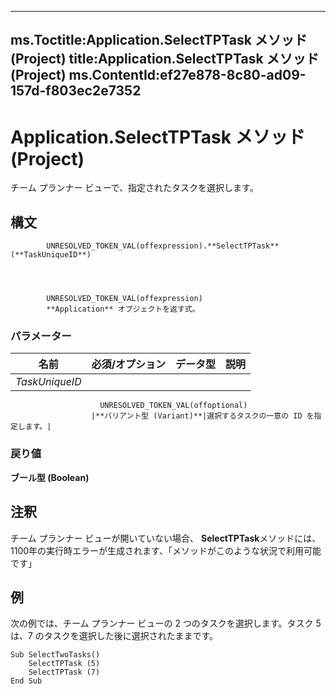 

---
ms.Toctitle:Application.SelectTPTask メソッド (Project)
title:Application.SelectTPTask メソッド (Project)
ms.ContentId:ef27e878-8c80-ad09-157d-f803ec2e7352
---
# Application.SelectTPTask メソッド (Project)




チーム プランナー ビューで、指定されたタスクを選択します。

## 構文

            UNRESOLVED_TOKEN_VAL(offexpression).**SelectTPTask**(**TaskUniqueID**)




            UNRESOLVED_TOKEN_VAL(offexpression)
            **Application** オブジェクトを返す式。

### パラメーター

|**名前**|**必須/オプション**|**データ型**|**説明**|
|---|---|---|---|
|*TaskUniqueID*|
                        UNRESOLVED_TOKEN_VAL(offoptional)
                      |**バリアント型 (Variant)**|選択するタスクの一意の ID を指定します。|



### 戻り値
**ブール型 (Boolean)**





## 注釈
チーム プランナー ビューが開いていない場合、 **SelectTPTask**メソッドには、1100年の実行時エラーが生成されます、「メソッドがこのような状況で利用可能です」



## 例
次の例では、チーム プランナー ビューの 2 つのタスクを選択します。タスク 5 は、7 のタスクを選択した後に選択されたままです。

```vba
Sub SelectTwoTasks()
    SelectTPTask (5)
    SelectTPTask (7)
End Sub
```





